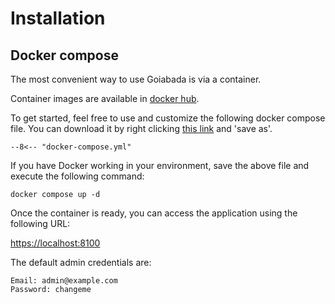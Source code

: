 # Installation

## Docker compose

The most convenient way to use Goiabada is via a container. 

Container images are available in [docker hub](https://hub.docker.com/repository/docker/leodip/goiabada).

To get started, feel free to use and customize the following docker compose file. You can download it by right clicking [this link](https://github.com/leodip/goiabada/raw/main/authserver/docker/docker-compose.yml) and 'save as'.

```{.py3 title="docker-compose.yml"}
--8<-- "docker-compose.yml"
```

If you have Docker working in your environment, save the above file and execute the following command:

`docker compose up -d`

Once the container is ready, you can access the application using the following URL:

[https://localhost:8100](https://localhost:8100)

The default admin credentials are:

```text
Email: admin@example.com
Password: changeme
```

